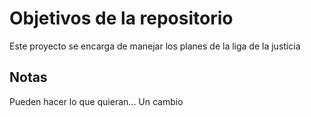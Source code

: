 # Objetivos de la repositorio

Este proyecto se encarga de manejar los planes de la liga de la justicia


## Notas
Pueden hacer lo que quieran...
Un cambio 
